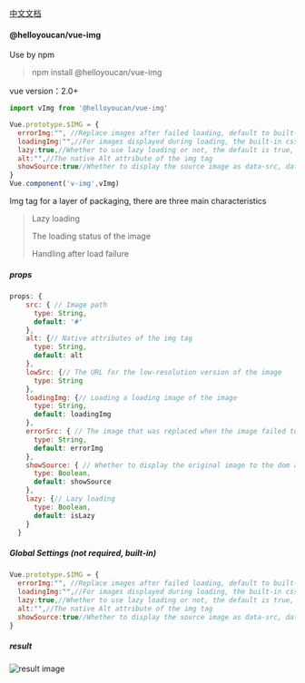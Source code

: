 [中文文档](README_zh.md)

#### @helloyoucan/vue-img

Use by npm

> npm install @helloyoucan/vue-img

vue version：2.0+

```javascript
import vImg from '@helloyoucan/vue-img'

Vue.prototype.$IMG = {
  errorImg:"", //Replace images after failed loading, default to built-in
  loadingImg:"",//For images displayed during loading, the built-in css-icon is used by default
  lazy:true,//Whether to use lazy loading or not, the default is true, which requires the browser to support IntersectionObserver (ie does not support).
  alt:"",//The native Alt attribute of the img tag
  showSource:true//Whether to display the source image as data-src, data-lowsrc (used when loading fails)
}
Vue.component('v-img',vImg)
```



Img tag for a layer of packaging, there are three main characteristics

> Lazy loading
>
> The loading status of the image
>
> Handling after load failure



##### props

```javascript
props: {
    src: { // Image path
      type: String,
      default: '#'
    },
    alt: {// Native attributes of the img tag
      type: String,
      default: alt
    },
    lowSrc: {// The URL for the low-resolution version of the image
      type: String
    },
    loadingImg: {// Loading a loading image of the image
      type: String,
      default: loadingImg
    },
    errorSrc: { // The image that was replaced when the image failed to load
      type: String,
      default: errorImg
    },
    showSource: { // Whether to display the original image to the dom as a date-src attribute
      type: Boolean,
      default: showSource
    },
    lazy: {// Lazy loading
      type: Boolean,
      default: isLazy
    }
  }
```

##### Global Settings (not required, built-in)

```javascript
Vue.prototype.$IMG = {
  errorImg:"", //Replace images after failed loading, default to built-in
  loadingImg:"",//For images displayed during loading, the built-in css-icon is used by default
  lazy:true,//Whether to use lazy loading or not, the default is true, which requires the browser to support IntersectionObserver (ie does not support).
  alt:"",//The native Alt attribute of the img tag
  showSource:true//Whether to display the source image as data-src, data-lowsrc (used when loading fails)
}

```

##### result

![result image](https://github-1252517012.cos.ap-guangzhou.myqcloud.com/vue-img/vue-img.png)
